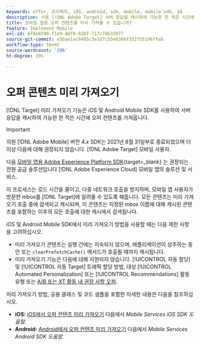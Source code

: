 ```yaml
---
keywords: offer, 프리페치, iOS, android, sdk, mobile, mobile sdk, $8
description: 사용 [!DNL Adobe Target] 서버 응답을 캐시하여 가능한 한 적은 시간에 오퍼 컨텐츠를 가져오도록 iOS 및 Android Mobile SDK의 미리 가져오기 기능.
title: 모바일 앱용 오퍼 컨텐츠를 미리 가져올 수 있습니까?
feature: Implement Mobile
exl-id: 6f8e8298-f1e9-46f0-828f-717c7d632077
source-git-commit: e5bae1ac9485c3e1d7c55e6386f332755196ffab
workflow-type: tm+mt
source-wordcount: '296'
ht-degree: 39%

---
```


# 오퍼 콘텐츠 미리 가져오기

[!DNL Target] 미리 가져오기 기능은 iOS 및 Android Mobile SDK를 사용하여 서버 응답을 캐시하여 가능한 한 적은 시간에 오퍼 컨텐츠를 가져옵니다.

>[!IMPORTANT]
>
>지원 [!DNL Adobe Mobile] 버전 4.*x* SDK는 2021년 8월 31일부로 종료되었으며 더 이상 다음에 대해 권장되지 않습니다. [!DNL Adobe Target] 모바일 사용자.
>
>다음 [모바일 앱용 Adobe Experience Platform SDK](https://developer.adobe.com/client-sdks/documentation/){target=_blank} 는 권장되는 전원 공급 솔루션입니다 [!DNL Adobe Experience Cloud] 모바일 앱의 솔루션 및 서비스.

이 프로세스는 로드 시간을 줄이고, 다중 네트워크 호출을 방지하며, 모바일 앱 사용자가 방문한 mbox를 [!DNL Target]에 알려줄 수 있도록 해줍니다. 모든 콘텐츠는 미리 가져오기 호출 중에 검색되고 캐시되며, 이 콘텐츠는 지정된 mbox 이름에 대해 캐시된 콘텐츠를 포함하는 이후의 모든 호출에 대한 캐시에서 검색됩니다.

iOS 및 Android Mobile SDK에서 미리 가져오기 방법을 사용할 때는 다음 제한 사항을 고려하십시오.

* 미리 가져오기 콘텐츠는 실행 간에는 지속되지 않으며, 애플리케이션이 상주하는 동안 또는 `clearPrefetchCache()` 메서드가 호출될 때까지 캐시됩니다.
* 미리 가져오기 기능은 다음에 대해 지원되지 않습니다. [!UICONTROL 자동 할당] 및 [!UICONTROL 자동 Target] 트래픽 할당 방법, 대상 [!UICONTROL Automated Personalization] 또는 [!UICONTROL Recommendations] 활동 유형 또는 [A/B 또는 XT 활동 내 권장 사항 오퍼](https://experienceleague.adobe.com/docs/target/using/recommendations/recommendations-as-an-offer.html).

미리 가져오기 방법, 공용 클래스 및 코드 샘플을 포함한 자세한 내용은 다음을 참조하십시오.

* **iOS:**  [iOS에서 오퍼 컨텐츠 미리 가져오기](https://experienceleague.adobe.com/docs/mobile-services/ios/target-ios/c-mob-target-prefetch-ios.html) 다음에서 *Mobile Services iOS SDK 도움말*.
* **Android:**  [Android에서 오퍼 컨텐츠 미리 가져오기](https://experienceleague.adobe.com/docs/mobile-services/android/target-android/c-mob-target-prefetch-android.html) 다음에서 *Mobile Services Android SDK 도움말*.

